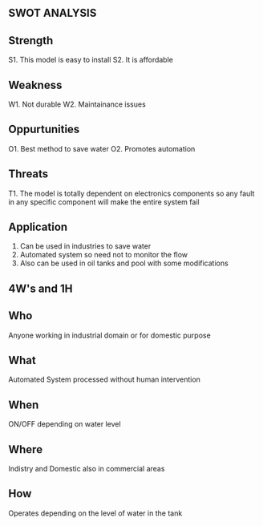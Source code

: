 ## SWOT ANALYSIS 

## Strength
S1. This model is easy to install
S2. It is affordable

## Weakness
W1. Not durable
W2. Maintainance issues

## Oppurtunities
O1. Best method to save water
O2. Promotes automation

## Threats
T1. The model is totally dependent on electronics components so any fault in any specific component will make the entire system fail

## Application
1. Can be used in industries to save water
2. Automated system so need not to monitor the flow
3. Also can be used in oil tanks and pool with some modifications

## 4W's and 1H

## Who
Anyone working in industrial domain or for domestic purpose

## What
Automated System processed without human intervention

## When
ON/OFF depending on water level

## Where
Indistry and Domestic also in commercial areas

## How
Operates depending on the level of water in the tank
